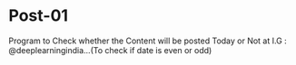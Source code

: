 # Post-01
Program to Check whether the Content will be posted Today or Not at I.G : @deeplearningindia...(To check if date is even or odd)
